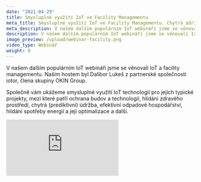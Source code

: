 ```yaml
---
date: "2021-04-29"
title: Smysluplné využití IoT ve Facility Managementu
meta_title: Smysluplné využití IoT ve Facility Managementu. Chytrá údržba, optimalizace energií, monitoring pracovních podmínek | HARDWARIO Academy
meta_description: V našem dalším populárním IoT webináři jsme se věnovali IoT a facility managementu.
description: V našem dalším populárním IoT webináři jsme se věnovali IoT a facility managementu.
image_preview: /upload/webinar-facility.png
video_type: Webinář
weight: 8
---
```


V našem dalším populárním IoT webináři jsme se věnovali IoT a facility managementu. Naším hostem byl Dalibor Lukeš z partnerské společnosti iotor, člena skupiny OKIN Group.

Společně vám ukážeme smysluplné využití IoT technologií pro jejich typické projekty, mezi které patří ochrana budov a technologií, hlídání zdravého prostředí, chytrá (prediktivní) údržba, efektivní odpadové hospodářství, hlídání spotřeby energií a její optimalizace a další.

<div class = "video-container">
<iframe src="https://www.youtube.com/embed/DP12RN9js88?modestbranding=1&amp;showinfo=0&amp;rel=0&amp;html5=1&amp;widgetid=2" frameborder="0" allow="accelerometer; autoplay; encrypted-media; gyroscope; picture-in-picture" allowfullscreen></iframe>
</div>